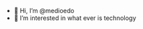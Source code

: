 - 👋 Hi, I’m @medioedo
- 👀 I’m interested in what ever is technology



<!---
medioedo/medioedo is a ✨ special ✨ repository because its `README.md` (this file) appears on your GitHub profile.
You can click the Preview link to take a look at your changes.
--->
